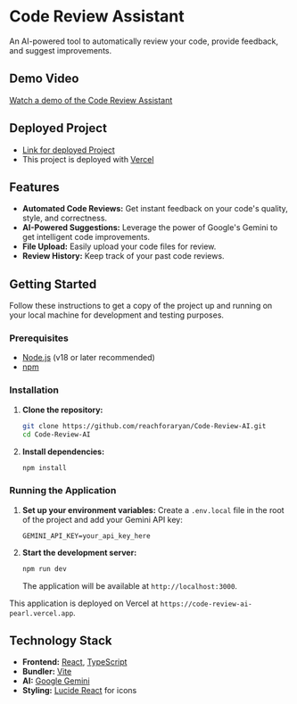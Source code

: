 # Code Review Assistant

An AI-powered tool to automatically review your code, provide feedback, and suggest improvements.

## Demo Video

[Watch a demo of the Code Review Assistant](https://drive.google.com/file/d/1dS26otR_XSqC40NPV9OriAmniAXhiG7V/view?usp=sharing)

## Deployed Project
* [Link for deployed Project](https://code-review-ai-pearl.vercel.app) 
* This project is deployed with [Vercel](https://vercel.com)

## Features

*   **Automated Code Reviews:** Get instant feedback on your code's quality, style, and correctness.
*   **AI-Powered Suggestions:** Leverage the power of Google's Gemini to get intelligent code improvements.
*   **File Upload:** Easily upload your code files for review.
*   **Review History:** Keep track of your past code reviews.

## Getting Started

Follow these instructions to get a copy of the project up and running on your local machine for development and testing purposes.

### Prerequisites

*   [Node.js](https://nodejs.org/) (v18 or later recommended)
*   [npm](https://www.npmjs.com/)

### Installation

1.  **Clone the repository:**
    ```sh
    git clone https://github.com/reachforaryan/Code-Review-AI.git
    cd Code-Review-AI
    ```

2.  **Install dependencies:**
    ```sh
    npm install
    ```

### Running the Application

1.  **Set up your environment variables:**
    Create a `.env.local` file in the root of the project and add your Gemini API key:
    ```
    GEMINI_API_KEY=your_api_key_here
    ```

2.  **Start the development server:**
    ```sh
    npm run dev
    ```
    The application will be available at `http://localhost:3000`.

This application is deployed on Vercel at `https://code-review-ai-pearl.vercel.app`.

## Technology Stack

*   **Frontend:** [React](https://reactjs.org/), [TypeScript](https://www.typescriptlang.org/)
*   **Bundler:** [Vite](https://vitejs.dev/)
*   **AI:** [Google Gemini](https://ai.google.dev/)
*   **Styling:** [Lucide React](https://lucide.dev/guide/react) for icons